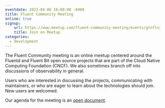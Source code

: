 ```yaml
---
eventdate: 2023-04-06 16:00:00 -0400
title: Fluent Community Meeting
online: true
signup:
    url: https://www.meetup.com/fluent-community-meeting/events/gtnftsyfcgbjb/
    title: Join on Meetup
categories:
  - development
---
```


The Fluent Community meeting is an online meetup centered around the Fluentd and Fluent Bit open source projects that are part of the Cloud Native Computing Foundation (CNCF). We also sometimes branch off into discussions of observability in general.

Users who are interested in discussing the projects, communicating with maintainers, or who are eager to learn about the technologies should join. New users are welcomed.

Our agenda for the meeting is an [open document](https://docs.google.com/document/d/1vJvsn8E0SanLO1R0X3RC1qTw0XQK_7q75sZ8IbWAu-g/edit).